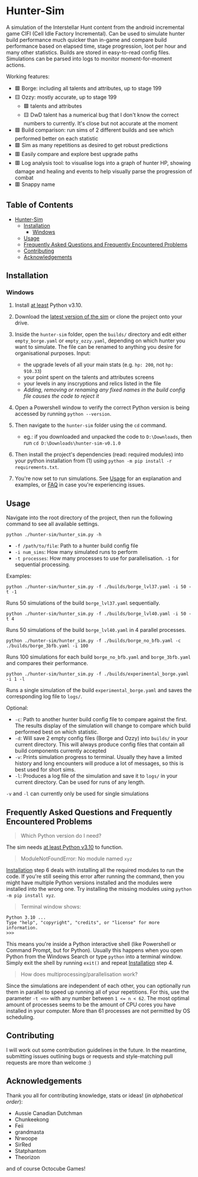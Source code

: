 # Hunter-Sim

A simulation of the Interstellar Hunt content from the android incremental game CIFI (Cell Idle Factory Incremental). Can be used to simulate hunter build performance much quicker than in-game and compare build performance based on elapsed time, stage progression, loot per hour and many other statistics. Builds are stored in easy-to-read config files. Simulations can be parsed into logs to monitor moment-for-moment actions.

Working features:

- 🟩 Borge: including all talents and attributes, up to stage 199
- 🟨 Ozzy: mostly accurate, up to stage 199
  - 🟩 talents and attributes
  - 🟨 DwD talent has a numerical bug that I don't know the correct numbers to currently. It's close but not accurate at the moment
- 🟩 Build comparison: run sims of 2 different builds and see which performed better on each statistic
- 🟩 Sim as many repetitions as desired to get robust predictions
- 🟥 Easily compare and explore best upgrade paths
- 🟥 Log analysis tool: to visualise logs into a graph of hunter HP, showing damage and healing and events to help visually parse the progression of combat
- 🟥 Snappy name

## Table of Contents

- [Hunter-Sim](#hunter-sim)
  - [Installation](#installation)
    - [Windows](#windows)
  - [Usage](#usage)
  - [Frequently Asked Questions and Frequently Encountered Problems](#frequently-asked-questions-and-frequently-encountered-problems)
  - [Contributing](#contributing)
  - [Acknowledgements](#acknowledgements)

## Installation

### Windows

1. Install <ins>at least</ins> Python v3.10.

2. Download the [latest version of the sim](https://github.com/bhnn/hunter-sim/releases) or clone the project onto your drive.

3. Inside the `hunter-sim` folder, open the `builds/` directory and edit either `empty_borge.yaml` or `empty_ozzy.yaml`, depending on which hunter you want to simulate. The file can be renamed to anything you desire for organisational purposes. Input:
    - the upgrade levels of all your main stats (e.g. `hp: 200`, not `hp: 910.33`)
    - your point spent on the talents and attributes screens
    - your levels in any inscryptions and relics listed in the file
    - *Adding, removing or renaming any fixed names in the build config file causes the code to reject it*

4. Open a Powershell window to verify the correct Python version is being accessed by running `python --version`.

5. Then navigate to the `hunter-sim` folder using the `cd` command.
    - eg.: if you downloaded and unpacked the code to `D:\Downloads`, then run `cd D:\Downloads\hunter-sim-v0.1.0`

6. Then install the project's dependencies (read: required modules) into your python installation from (1) using `python -m pip install -r requirements.txt`.

7. You're now set to run simulations. See [Usage](#usage) for an explanation and examples, or [FAQ](#faq) in case you're experiencing issues.

## Usage

Navigate into the root directory of the project, then run the following command to see all available settings.

    python ./hunter-sim/hunter_sim.py -h

- `-f /path/to/file`: Path to a hunter build config file
- `-i num_sims`: How many simulated runs to perform
- `-t processes`: How many processes to use for parallelisation. `-1` for sequential processing.

Examples:

    python ./hunter-sim/hunter_sim.py -f ./builds/borge_lvl37.yaml -i 50 -t -1
Runs 50 simulations of the build `borge_lvl37.yaml` sequentially.

    python ./hunter-sim/hunter_sim.py -f ./builds/borge_lvl40.yaml -i 50 -t 4
Runs 50 simulations of the build `borge_lvl40.yaml` in 4 parallel processes.

    python ./hunter-sim/hunter_sim.py -f ./builds/borge_no_bfb.yaml -c ./builds/borge_3bfb.yaml -i 100
Runs 100 simulations for each build `borge_no_bfb.yaml` and `borge_3bfb.yaml` and compares their performance.

    python ./hunter-sim/hunter_sim.py -f ./builds/experimental_borge.yaml -i 1 -l
Runs a single simulation of the build `experimental_borge.yaml` and saves the corresponding log file to `logs/`.

Optional:

- `-c`: Path to another hunter build config file to compare against the first. The results display of the simulation will change to compare which build performed best on which statistic.
- `-d`: Will save 2 empty config files (Borge and Ozzy) into `builds/` in your current directory. This will always produce config files that contain all build components currently accepted
- `-v`: Prints simulation progress to terminal. Usually they have a limited history and long encounters will produce a lot of messages, so this is best used for short sims.
- `-l`: Produces a log file of the simulation and save it to `logs/` in your current directory. Can be used for runs of any length.

`-v` and `-l` can currently only be used for single simulations

## Frequently Asked Questions and Frequently Encountered Problems

> Which Python version do I need?

The sim needs <ins>at least Python v3.10</ins> to function.

> ModuleNotFoundError: No module named `xyz`

[Installation](#installation) step 6 deals with installing all the required modules to run the code. If you're still seeing this error after running the command, then you might have multiple Python versions installed and the modules were installed into the wrong one. Try installing the missing modules using `python -m pip install xyz`.

> Terminal window shows:

    Python 3.10 ...
    Type "help", "copyright", "credits", or "license" for more information.
    >>>
This means you're inside a Python interactive shell (like Powershell or Command Prompt, but for Python). Usually this happens when you open Python from the Windows Search or type `python` into a terminal window. Simply exit the shell by running `exit()` and repeat [Installation](#installation) step 4.

> How does multiprocessing/parallelisation work?

Since the simulations are independent of each other, you can optionally run them in parallel to speed up running all of your repetitions. For this, use the parameter `-t <n>` with any number between `1 <= n < 62`. The most optimal amount of processes seems to be the amount of CPU cores you have installed in your computer. More than 61 processes are not permitted by OS scheduling.

## Contributing

I will work out some contribution guidelines in the future. In the meantime, submitting issues outlining bugs or requests and style-matching pull requests are more than welcome :)

## Acknowledgements

Thank you all for contributing knowledge, stats or ideas! (*in alphabetical order*):

- Aussie Canadian Dutchman
- Chunkeekong
- Feii
- grandmasta
- Nrwoope
- SirRed
- Statphantom
- Theorizon

and of course Octocube Games!
